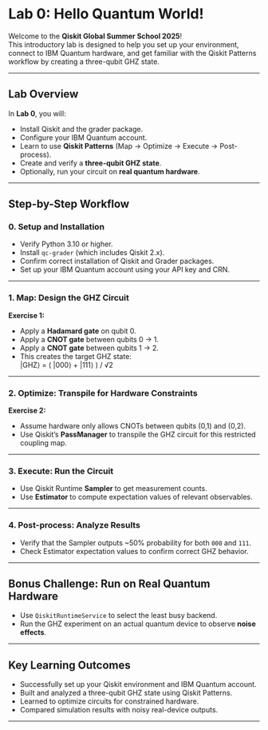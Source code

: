 # Lab 0: Hello Quantum World!  

Welcome to the **Qiskit Global Summer School 2025**!  
This introductory lab is designed to help you set up your environment, connect to IBM Quantum hardware, and get familiar with the Qiskit Patterns workflow by creating a three-qubit GHZ state.  

---

## Lab Overview  

In **Lab 0**, you will:  
- Install Qiskit and the grader package.  
- Configure your IBM Quantum account.  
- Learn to use **Qiskit Patterns** (Map → Optimize → Execute → Post-process).  
- Create and verify a **three-qubit GHZ state**.  
- Optionally, run your circuit on **real quantum hardware**.  

---

## Step-by-Step Workflow  

### **0. Setup and Installation**  
- Verify Python 3.10 or higher.  
- Install `qc-grader` (which includes Qiskit 2.x).  
- Confirm correct installation of Qiskit and Grader packages.  
- Set up your IBM Quantum account using your API key and CRN.  

---

### **1. Map: Design the GHZ Circuit**  
**Exercise 1:**  
- Apply a **Hadamard gate** on qubit 0.  
- Apply a **CNOT gate** between qubits 0 → 1.  
- Apply a **CNOT gate** between qubits 1 → 2.  
- This creates the target GHZ state:  
  \|GHZ⟩ = ( \|000⟩ + \|111⟩ ) / √2  

---

### **2. Optimize: Transpile for Hardware Constraints**  
**Exercise 2:**  
- Assume hardware only allows CNOTs between qubits (0,1) and (0,2).  
- Use Qiskit’s **PassManager** to transpile the GHZ circuit for this restricted coupling map.  

---

### **3. Execute: Run the Circuit**  
- Use Qiskit Runtime **Sampler** to get measurement counts.  
- Use **Estimator** to compute expectation values of relevant observables.  

---

### **4. Post-process: Analyze Results**  
- Verify that the Sampler outputs ~50% probability for both `000` and `111`.  
- Check Estimator expectation values to confirm correct GHZ behavior.  

---

## Bonus Challenge: Run on Real Quantum Hardware  
- Use `QiskitRuntimeService` to select the least busy backend.  
- Run the GHZ experiment on an actual quantum device to observe **noise effects**.  

---

## Key Learning Outcomes  
- Successfully set up your Qiskit environment and IBM Quantum account.  
- Built and analyzed a three-qubit GHZ state using Qiskit Patterns.  
- Learned to optimize circuits for constrained hardware.  
- Compared simulation results with noisy real-device outputs.  

---
